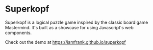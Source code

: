 # Superkopf

Superkopf is a logical puzzle game inspired by the classic board game Mastermind.
It's built as a showcase for using Javascript's web components.

Check out the demo at https://iamfrank.github.io/superkopf
